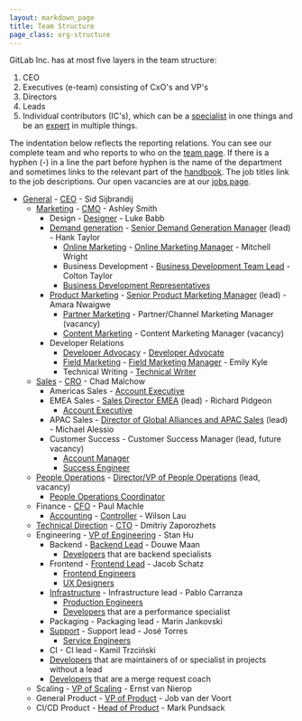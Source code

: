 ```yaml
---
layout: markdown_page
title: Team Structure
page_class: org-structure
---
```


GitLab Inc. has at most five layers in the team structure:

1. CEO
1. Executives (e-team) consisting of CxO's and VP's
1. Directors
1. Leads
1. Individual contributors (IC's), which can be a [specialist](/jobs/specialist/) in one things and be an [expert](/jobs/expert/) in multiple things.

The indentation below reflects the reporting relations.
You can see our complete team and who reports to who on the [team page](https://about.gitlab.com/team/).
If there is a hyphen (-) in a line the part before hyphen is the name of the department and sometimes links to the relevant part of the [handbook](https://about.gitlab.com/handbook/).
The job titles link to the job descriptions.
Our open vacancies are at our [jobs page](https://about.gitlab.com/jobs/).


- [General](/handbook/) - [CEO](/jobs/chief-executive-officer/) - Sid Sijbrandij
  - [Marketing](/handbook/marketing/) - [CMO](/jobs/chief-marketing-officer/) - Ashley Smith
    - Design - [Designer](/jobs/designer/) - Luke Babb
    - [Demand generation](/handbook/marketing/demand-generation) - [Senior Demand Generation Manager](/jobs/demand-generation-manager/) (lead) - Hank Taylor
      - [Online Marketing](/handbook/marketing/online-marketing) - [Online Marketing Manager](/jobs/online-marketing-manager/) - Mitchell Wright
      - Business Development - [Business Development Team Lead](/jobs/business-development-team-lead/) - Colton Taylor
      - [Business Development Representatives](/jobs/business-development-representative/)
    - [Product Marketing](/handbook/marketing/product-marketing/) - [Senior Product Marketing Manager](/jobs/product-marketing-manager/) (lead) - Amara Nwaigwe
      - [Partner Marketing](/handbook/marketing/product-marketing/#partnermarketing/) - Partner/Channel Marketing Manager (vacancy)
      - [Content Marketing](/handbook/marketing/developer-relations/content-marketing/) - Content Marketing Manager (vacancy)
    - Developer Relations
      - [Developer Advocacy](/handbook/marketing/developer-relations/developer-advocacy/) - [Developer Advocate](/jobs/developer-advocate/)
      - [Field Marketing](/handbook/marketing/developer-relations/field-marketing/) - [Field Marketing Manager](/jobs/field-marketing-manager/) - Emily Kyle
      - Technical Writing - [Technical Writer](/jobs/technical-writer/)
  - [Sales](/handbook/sales/) - [CRO](/jobs/chief-revenue-officer/) - Chad Malchow
    - Americas Sales - [Account Executive](/jobs/account-executive/)
    - EMEA Sales - [Sales Director EMEA](/jobs/sales-director/) (lead) - Richard Pidgeon
      - [Account Executive](/jobs/account-executive/)
    - APAC Sales - [Director of Global Alliances and APAC Sales](/jobs/director-of-global-alliances-and-apac-sales/) (lead) - Michael Alessio
    - Customer Success - Customer Success Manager (lead, future vacancy)
      - [Account Manager](/jobs/account-manager/)
      - [Success Engineer](/jobs/success-engineer/)
  - [People Operations](/handbook/people-operations/) - [Director/VP of People Operations](/jobs/dir-or-vp-of-people-ops/) (lead, vacancy)
    - [People Operations Coordinator](/jobs/people-ops-coordinator/)
  - Finance - [CFO](/jobs/chief-financial-officer/) - Paul Machle
    - [Accounting](/handbook/accounting/) - [Controller](/jobs/controller/) - Wilson Lau
  - [Technical Direction](/direction/) - [CTO](/jobs/chief-technology-officer/) - Dmitriy Zaporozhets
  - Engineering - [VP of Engineering](/jobs/vp-of-engineering/) - Stan Hu
    - Backend - [Backend Lead](/jobs/backend-lead/) - Douwe Maan
      - [Developers](/jobs/developer/) that are backend specialists
    - Frontend - [Frontend Lead](/jobs/frontend-lead/) - Jacob Schatz
      - [Frontend Engineers](/jobs/frontend-engineer/)
      - [UX Designers](/jobs/ux-designer/)
    - [Infrastructure](/handbook/infrastructure/) - Infrastructure lead - Pablo Carranza
      - [Production Engineers](/jobs/production-engineer/)
      - [Developers](/jobs/developer/) that are a performance specialist
    - Packaging - Packaging lead - Marin Jankovski
    - [Support](/handbook/support/) - Support lead - José Torres
      - [Service Engineers](/jobs/service-engineer/)
    - CI - CI lead - Kamil Trzciński
    - [Developers](/jobs/developer/) that are maintainers
    of or specialist in projects without a lead
    - [Developers](/jobs/developer/) that are a merge request coach
  - Scaling - [VP of Scaling](/jobs/vp-of-scaling/) - Ernst van Nierop
  - General Product - [VP of Product](/jobs/vice-president-of-product/) - Job van der Voort
  - CI/CD Product - [Head of Product](/jobs/head-of-product/) - Mark Pundsack
